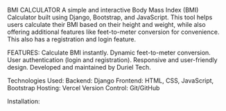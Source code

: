 BMI CALCULATOR
A simple and interactive Body Mass Index (BMI) Calculator built using Django, Bootstrap, and JavaScript. This tool helps users calculate their BMI based on their height and weight, 
while also offering additional features like feet-to-meter conversion for convenience.
This also has a registration and login feature.

FEATURES:
Calculate BMI instantly.
Dynamic feet-to-meter conversion.
User authentication (login and registration).
Responsive and user-friendly design.
Developed and maintained by Duriel Tech.

Technologies Used:
Backend: Django
Frontend: HTML, CSS, JavaScript, Bootstrap
Hosting: Vercel
Version Control: Git/GitHub

Installation:
